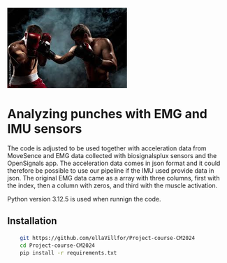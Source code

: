 ![Two people boxing](./background_pic_github.jpeg)

# Analyzing punches with EMG and IMU sensors
The code is adjusted to be used together with acceleration data from MoveSence and EMG data collected with biosignalsplux sensors and the OpenSignals app. 
The acceleration data comes in json format and it could therefore be possible to use our pipeline if the IMU used provide data in json. 
The original EMG data came as a array with three columns, first with the index, then a column with zeros, and third with the muscle activation. 

Python version 3.12.5 is used when runnign the code. 


## Installation
```bash
    git https://github.com/ellaVillfor/Project-course-CM2024
    cd Project-course-CM2024
    pip install -r requirements.txt
```
    